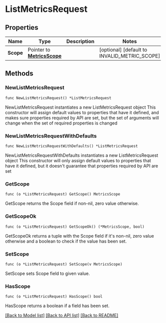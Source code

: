 # ListMetricsRequest

## Properties

Name | Type | Description | Notes
------------ | ------------- | ------------- | -------------
**Scope** | Pointer to [**MetricsScope**](MetricsScope.md) |  | [optional] [default to INVALID_METRIC_SCOPE]

## Methods

### NewListMetricsRequest

`func NewListMetricsRequest() *ListMetricsRequest`

NewListMetricsRequest instantiates a new ListMetricsRequest object
This constructor will assign default values to properties that have it defined,
and makes sure properties required by API are set, but the set of arguments
will change when the set of required properties is changed

### NewListMetricsRequestWithDefaults

`func NewListMetricsRequestWithDefaults() *ListMetricsRequest`

NewListMetricsRequestWithDefaults instantiates a new ListMetricsRequest object
This constructor will only assign default values to properties that have it defined,
but it doesn't guarantee that properties required by API are set

### GetScope

`func (o *ListMetricsRequest) GetScope() MetricsScope`

GetScope returns the Scope field if non-nil, zero value otherwise.

### GetScopeOk

`func (o *ListMetricsRequest) GetScopeOk() (*MetricsScope, bool)`

GetScopeOk returns a tuple with the Scope field if it's non-nil, zero value otherwise
and a boolean to check if the value has been set.

### SetScope

`func (o *ListMetricsRequest) SetScope(v MetricsScope)`

SetScope sets Scope field to given value.

### HasScope

`func (o *ListMetricsRequest) HasScope() bool`

HasScope returns a boolean if a field has been set.


[[Back to Model list]](../README.md#documentation-for-models) [[Back to API list]](../README.md#documentation-for-api-endpoints) [[Back to README]](../README.md)


